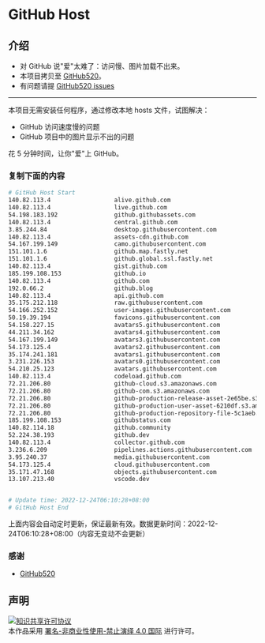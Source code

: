 # GitHub Host
## 介绍
- 对 GitHub 说"爱"太难了：访问慢、图片加载不出来。
- 本项目拷贝至 [GitHub520](https://github.com/521xueweihan/GitHub520)。
- 有问题请提 [GitHub520 issues](https://github.com/521xueweihan/GitHub520/issues/new)

---

本项目无需安装任何程序，通过修改本地 hosts 文件，试图解决：
- GitHub 访问速度慢的问题
- GitHub 项目中的图片显示不出的问题

花 5 分钟时间，让你"爱"上 GitHub。

### 复制下面的内容
```bash
# GitHub Host Start
140.82.113.4                  alive.github.com
140.82.113.4                  live.github.com
54.198.183.192                github.githubassets.com
140.82.113.4                  central.github.com
3.85.244.84                   desktop.githubusercontent.com
140.82.113.4                  assets-cdn.github.com
54.167.199.149                camo.githubusercontent.com
151.101.1.6                   github.map.fastly.net
151.101.1.6                   github.global.ssl.fastly.net
140.82.113.4                  gist.github.com
185.199.108.153               github.io
140.82.113.4                  github.com
192.0.66.2                    github.blog
140.82.113.4                  api.github.com
35.175.212.118                raw.githubusercontent.com
54.166.252.152                user-images.githubusercontent.com
50.19.39.194                  favicons.githubusercontent.com
54.158.227.15                 avatars5.githubusercontent.com
44.211.34.162                 avatars4.githubusercontent.com
54.167.199.149                avatars3.githubusercontent.com
54.173.125.4                  avatars2.githubusercontent.com
35.174.241.181                avatars1.githubusercontent.com
3.231.226.153                 avatars0.githubusercontent.com
54.210.25.123                 avatars.githubusercontent.com
140.82.113.4                  codeload.github.com
72.21.206.80                  github-cloud.s3.amazonaws.com
72.21.206.80                  github-com.s3.amazonaws.com
72.21.206.80                  github-production-release-asset-2e65be.s3.amazonaws.com
72.21.206.80                  github-production-user-asset-6210df.s3.amazonaws.com
72.21.206.80                  github-production-repository-file-5c1aeb.s3.amazonaws.com
185.199.108.153               githubstatus.com
140.82.114.18                 github.community
52.224.38.193                 github.dev
140.82.113.4                  collector.github.com
3.236.6.209                   pipelines.actions.githubusercontent.com
3.95.240.37                   media.githubusercontent.com
54.173.125.4                  cloud.githubusercontent.com
35.171.47.168                 objects.githubusercontent.com
13.107.213.40                 vscode.dev


# Update time: 2022-12-24T06:10:28+08:00
# GitHub Host End

```
上面内容会自动定时更新，保证最新有效。数据更新时间：2022-12-24T06:10:28+08:00（内容无变动不会更新）

### 感谢

- [GitHub520](https://github.com/521xueweihan/GitHub520)

## 声明
<a rel="license" href="https://creativecommons.org/licenses/by-nc-nd/4.0/deed.zh"><img alt="知识共享许可协议" style="border-width: 0" src="https://licensebuttons.net/l/by-nc-nd/4.0/88x31.png"></a><br>本作品采用 <a rel="license" href="https://creativecommons.org/licenses/by-nc-nd/4.0/deed.zh">署名-非商业性使用-禁止演绎 4.0 国际</a> 进行许可。